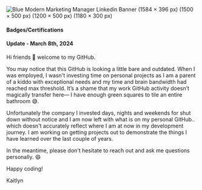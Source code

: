 
![Blue Modern Marketing Manager Linkedin Banner (1584 × 396 px) (1500 × 500 px) (1200 × 500 px) (1180 × 300 px)](https://github.com/kngatineau/kngatineau/assets/90870802/18a73c13-83ff-46f0-aafa-21ad4d57484d)

#### Badges/Certifications
<!--START_SECTION:badges-->
<!--END_SECTION:badges-->

#### Update - March 8th, 2024
Hi friends :wave: welcome to my GitHub.   

You may notice that this GitHub is looking a little bare and outdated. When I was employed, I wasn't investing time on personal projects as I am a parent of a kiddo with exceptional needs and my time and brain bandwidth had reached max threshold. It’s a shame that my work GitHub activity doesn’t magically transfer here— I have enough green squares to tile an entire bathroom 😅.

Unfortunately the company I invested days, nights and weekends for shut down without notice and I am now left with what is on my personal GitHub.. which doesn't accurately reflect where I am at now in my development journey. I am working on getting projects out to demonstrate the things I have learned over the last couple of years. 

In the meantime, please don't hesitate to reach out and ask me questions personally. 😄

Happy coding!

Kaitlyn
